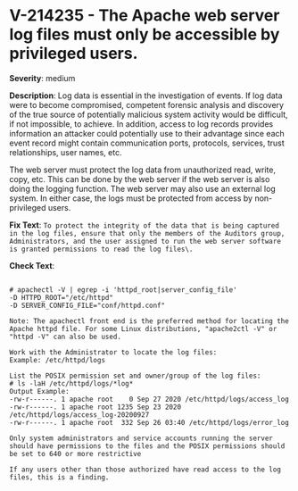 # V-214235 - The Apache web server log files must only be accessible by privileged users.

**Severity**: medium

**Description**:
Log data is essential in the investigation of events. If log data were to become compromised, competent forensic analysis and discovery of the true source of potentially malicious system activity would be difficult, if not impossible, to achieve. In addition, access to log records provides information an attacker could potentially use to their advantage since each event record might contain communication ports, protocols, services, trust relationships, user names, etc.

The web server must protect the log data from unauthorized read, write, copy, etc. This can be done by the web server if the web server is also doing the logging function. The web server may also use an external log system. In either case, the logs must be protected from access by non-privileged users.

**Fix Text**:
```To protect the integrity of the data that is being captured in the log files, ensure that only the members of the Auditors group, Administrators, and the user assigned to run the web server software is granted permissions to read the log files\.```

**Check Text**:
```Determine the location of the "HTTPD_ROOT" directory and the "httpd.conf" file:

# apachectl -V | egrep -i 'httpd_root|server_config_file'
-D HTTPD_ROOT="/etc/httpd"
-D SERVER_CONFIG_FILE="conf/httpd.conf"

Note: The apachectl front end is the preferred method for locating the Apache httpd file. For some Linux distributions, "apache2ctl -V" or  "httpd -V" can also be used.

Work with the Administrator to locate the log files:
Example: /etc/httpd/logs

List the POSIX permission set and owner/group of the log files:
# ls -laH /etc/httpd/logs/*log*
Output Example:
-rw-r------. 1 apache root    0 Sep 27 2020 /etc/httpd/logs/access_log
-rw-r------. 1 apache root 1235 Sep 23 2020 /etc/httpd/logs/access_log-20200927
-rw-r------. 1 apache root  332 Sep 26 03:40 /etc/httpd/logs/error_log

Only system administrators and service accounts running the server should have permissions to the files and the POSIX permissions should be set to 640 or more restrictive

If any users other than those authorized have read access to the log files, this is a finding.
```

